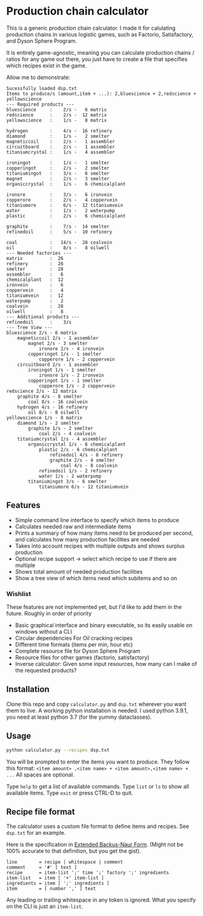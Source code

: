 # Production chain calculator

This is a generic production chain calculator.
I made it for calulating production chains in various logistic games, such as
Factorio, Satisfactory, and Dyson Sphere Program.

It is entirely game-agnostic, meaning you can calculate production chains / ratios for any game out there,
you just have to create a file that specifies which recipes exist in the game.

Allow me to demonstrate:
```
Sucessfully loaded dsp.txt
Items to produce/s (amount,item + ...): 2,bluescience + 2,redscience + yellowscience
--- Required products ---
bluescience     :    2/s -   6 matrix
redscience      :    2/s -  12 matrix
yellowscience   :    1/s -   8 matrix

hydrogen        :    4/s -  16 refinery
diamond         :    1/s -   2 smelter
magneticcoil    :    2/s -   1 assembler
circuitboard    :    2/s -   1 assembler
titaniumcrystal :    1/s -   4 assembler

ironingot       :    1/s -   1 smelter
copperingot     :    2/s -   2 smelter
titaniumingot   :    3/s -   6 smelter
magnet          :    2/s -   3 smelter
organiccrystal  :    1/s -   6 chemicalplant

ironore         :    3/s -   6 ironvein
copperore       :    2/s -   4 coppervein
titaniumore     :    6/s -  12 titaniumvein
water           :    1/s -   2 waterpump
plastic         :    2/s -   6 chemicalplant

graphite        :    7/s -  14 smelter
refinedoil      :    5/s -  10 refinery

coal            :   14/s -  28 coalvein
oil             :    8/s -   8 oilwell
--- Needed factories ---
matrix          :  26
refinery        :  26
smelter         :  28
assembler       :   6
chemicalplant   :  12
ironvein        :   6
coppervein      :   4
titaniumvein    :  12
waterpump       :   2
coalvein        :  28
oilwell         :   8
--- Additional products ---
refinedoil      :    3/s
--- Tree View ---
bluescience 2/s - 6 matrix
    magneticcoil 2/s - 1 assembler
        magnet 2/s - 3 smelter
            ironore 2/s - 4 ironvein
        copperingot 1/s - 1 smelter
            copperore 1/s - 2 coppervein
    circuitboard 2/s - 1 assembler
        ironingot 1/s - 1 smelter
            ironore 1/s - 2 ironvein
        copperingot 1/s - 1 smelter
            copperore 1/s - 2 coppervein
redscience 2/s - 12 matrix
    graphite 4/s - 8 smelter
        coal 8/s - 16 coalvein
    hydrogen 4/s - 16 refinery
        oil 8/s - 8 oilwell
yellowscience 1/s - 8 matrix
    diamond 1/s - 2 smelter
        graphite 1/s - 2 smelter
            coal 2/s - 4 coalvein
    titaniumcrystal 1/s - 4 assembler
        organiccrystal 1/s - 6 chemicalplant
            plastic 2/s - 6 chemicalplant
                refinedoil 4/s - 8 refinery
                graphite 2/s - 4 smelter
                    coal 4/s - 8 coalvein
            refinedoil 1/s - 2 refinery
            water 1/s - 2 waterpump
        titaniumingot 3/s - 6 smelter
            titaniumore 6/s - 12 titaniumvein
```

## Features

- Simple command line interface to specify which items to produce
- Calculates needed raw and intermediate items
- Prints a summary of how many items need to be produced per second, and calculates how many production facilities are needed
- Takes into account recipes with multiple outputs and shows surplus production
- Optional recipe support -> select which recipe to use if there are multiple
- Shows total amount of needed production facilities 
- Show a tree view of which items need which subitems and so on

### Wishlist

These features are not implemented yet, but I'd like to add them in the future.
Roughly in order of priority
- Basic graphical interface and binary executable, so its easily usable on windows without a CLI
- Circular dependencies 
    For Oil cracking recipes
- Different time formats (items per min, hour etc)
- Complete resource file for Dyson Sphere Program
- Resource files for other games (factorio, satisfactory)
- Inverse calculator: Given some input resources, how many can I make of the requested products?

## Installation

Clone this repo and copy `calculator.py` and `dsp.txt` wherever you want them to live.
A working python installation is needed. I used python 3.9.1, you need at least python 3.7 (for the yummy dataclasses).

## Usage

```bash
python calculator.py --recipes dsp.txt
```
You will be prompted to enter the items you want to produce.
They follow this format: `<item amount> ,<item name> + <item amount>,<item name> + ...` 
All spaces are optional.

Type `help` to get a list of available commands.
Type `list` or `ls` to show all available items.
Type `exit` or press CTRL-D to quit.

## Recipe file format

The calculator uses a custom file format to define items and recipes.
See `dsp.txt` for an example.

Here is the specification in [Extended Backus-Naur Form](https://en.wikipedia.org/wiki/Backus%E2%80%93Naur_form). (Might not be 100% accurate to that definition, but you get the gist).

```
line        = recipe | whitespace | comment
comment     = '#' [ text ]
recipe      = item-list ';' time ';' factory ';' ingredients
item-list   = item [ '+' item-list ]
ingredients = item [ ';' ingredients ] 
item        = [ number ',' ] text
```

Any leading or trailing whitespace in any token is ignored.
What you specify on the CLI is just an `item-list`.
